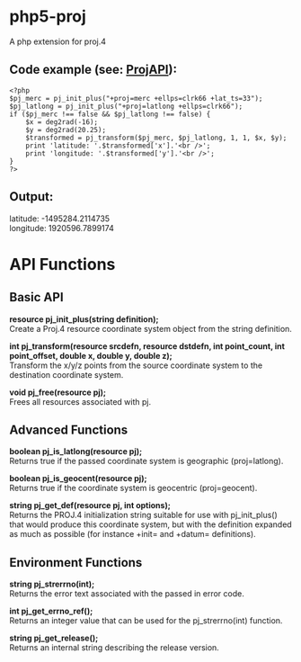 php5-proj
=========

A php extension for proj.4

Code example (see: [ProjAPI](http://trac.osgeo.org/proj/wiki/ProjAPI)):
-------------
	<?php  
	$pj_merc = pj_init_plus("+proj=merc +ellps=clrk66 +lat_ts=33");  
	$pj_latlong = pj_init_plus("+proj=latlong +ellps=clrk66");  
	if ($pj_merc !== false && $pj_latlong !== false) {  
		$x = deg2rad(-16);  
		$y = deg2rad(20.25);  
		$transformed = pj_transform($pj_merc, $pj_latlong, 1, 1, $x, $y);  
		print 'latitude: '.$transformed['x'].'<br />';  
		print 'longitude: '.$transformed['y'].'<br />';  
	}  
	?>

Output:
-------
latitude: -1495284.2114735  
longitude: 1920596.7899174

API Functions
=============
Basic API
---------
**resource pj_init_plus(string definition);**  
Create a Proj.4 resource coordinate system object from the string definition.  
  
**int pj_transform(resource srcdefn, resource dstdefn, int point_count, int point_offset, double x, double y, double z);**  
Transform the x/y/z points from the source coordinate system to the destination coordinate system.   
  
**void pj_free(resource pj);**  
Frees all resources associated with pj.  

Advanced Functions
------------------
**boolean pj_is_latlong(resource pj);**  
Returns true if the passed coordinate system is geographic (proj=latlong).  
  
**boolean pj_is_geocent(resource pj);**  
Returns true if the coordinate system is geocentric (proj=geocent).  
  
**string pj_get_def(resource pj, int options);**  
Returns the PROJ.4 initialization string suitable for use with pj_init_plus() that would produce this coordinate system, but with the definition expanded as much as possible (for instance +init= and +datum= definitions).  

Environment Functions
---------------------
**string pj_strerrno(int);**  
Returns the error text associated with the passed in error code.  
  
**int pj_get_errno_ref();**  
Returns an integer value that can be used for the pj_strerrno(int) function.  
  
**string pj_get_release();**  
Returns an internal string describing the release version. 
